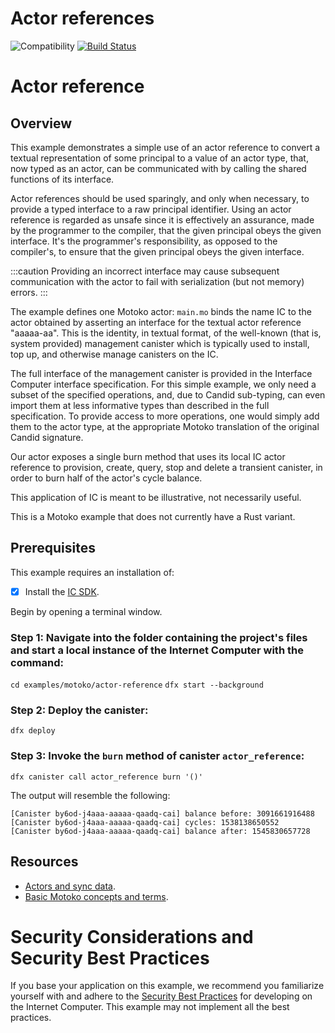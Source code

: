 # Actor references

![Compatibility](https://img.shields.io/badge/compatibility-0.7.0-blue)
[![Build Status](https://github.com/dfinity/examples/workflows/motoko-actor_reference-example/badge.svg)](https://github.com/dfinity/examples/actions?query=workflow%3Amotoko-actor_reference-example)

# Actor reference

## Overview

This example demonstrates a simple use of an actor reference to convert a textual representation of some principal to a value of an actor type, that, now typed as an actor, can be communicated with by calling the shared functions of its interface.

Actor references should be used sparingly, and only when necessary, to provide a typed interface to a raw principal identifier. Using an actor reference is regarded as unsafe since it is effectively an assurance, made by the programmer to the compiler, that the given principal obeys the given interface. It's the programmer's responsibility, as opposed to the compiler's, to ensure that the given principal obeys the given interface.

:::caution
Providing an incorrect interface may cause subsequent communication with the actor to fail with serialization (but not memory) errors.
:::

The example defines one Motoko actor: `main.mo` binds the name IC to the actor obtained by asserting an interface for the textual actor reference "aaaaa-aa". This is the identity, in textual format, of the well-known (that is, system provided) management canister which is typically used to install, top up, and otherwise manage canisters on the IC.

The full interface of the management canister is provided in the Interface Computer interface specification. For this simple example, we only need a subset of the specified operations, and, due to Candid sub-typing, can even import them at less informative types than described in the full specification. To provide access to more operations, one would simply add them to the actor type, at the appropriate Motoko translation of the original Candid signature.

Our actor exposes a single burn method that uses its local IC actor reference to provision, create, query, stop and delete a transient canister, in order to burn half of the actor's cycle balance.

This application of IC is meant to be illustrative, not necessarily useful.

This is a Motoko example that does not currently have a Rust variant. 


## Prerequisites
This example requires an installation of:

- [x] Install the [IC SDK](../developer-docs/setup/install/index.mdx).

Begin by opening a terminal window.

### Step 1: Navigate into the folder containing the project's files and start a local instance of the Internet Computer with the command:

`cd examples/motoko/actor-reference`
`dfx start --background`

### Step 2: Deploy the canister:

```
dfx deploy
```

### Step 3: Invoke the `burn` method of canister `actor_reference`:

```
dfx canister call actor_reference burn '()'
```

The output will resemble the following:

```
[Canister by6od-j4aaa-aaaaa-qaadq-cai] balance before: 3091661916488
[Canister by6od-j4aaa-aaaaa-qaadq-cai] cycles: 1538138650552
[Canister by6od-j4aaa-aaaaa-qaadq-cai] balance after: 1545830657728
```

## Resources

- [Actors and sync data](../motoko/main/actors-async.md).
- [Basic Motoko concepts and terms](../motoko/main/basic-concepts.md).

# Security Considerations and Security Best Practices

If you base your application on this example, we recommend you familiarize yourself with and adhere to the [Security Best Practices](https://internetcomputer.org/docs/current/references/security/) for developing on the Internet Computer. This example may not implement all the best practices.
